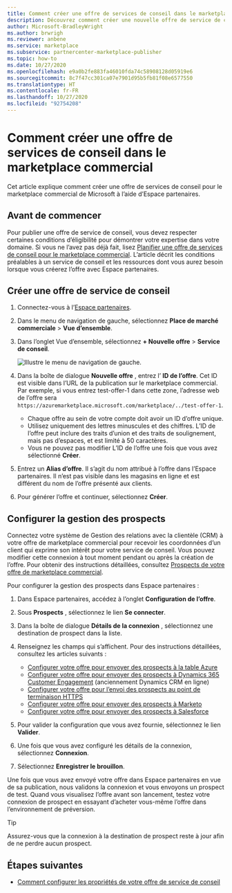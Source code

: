 ```yaml
---
title: Comment créer une offre de services de conseil dans le marketplace commercial de Microsoft
description: Découvrez comment créer une nouvelle offre de service de conseil pour Microsoft AppSource ou Place de marché Azure à l’aide du programme de marketplace commercial dans Espace partenaires Microsoft.
author: Microsoft-BradleyWright
ms.author: brwrigh
ms.reviewer: anbene
ms.service: marketplace
ms.subservice: partnercenter-marketplace-publisher
ms.topic: how-to
ms.date: 10/27/2020
ms.openlocfilehash: e9a0b2fe883fa46010fda74c58908128d05919e6
ms.sourcegitcommit: 8c7f47cc301ca07e7901d95b5fb81f08e6577550
ms.translationtype: HT
ms.contentlocale: fr-FR
ms.lasthandoff: 10/27/2020
ms.locfileid: "92754208"
---
```

# <a name="how-to-create-a-consulting-service-offer-in-the-commercial-marketplace"></a>Comment créer une offre de services de conseil dans le marketplace commercial

Cet article explique comment créer une offre de services de conseil pour le marketplace commercial de Microsoft à l’aide d’Espace partenaires. 

## <a name="before-you-begin"></a>Avant de commencer

Pour publier une offre de service de conseil, vous devez respecter certaines conditions d’éligibilité pour démontrer votre expertise dans votre domaine. Si vous ne l’avez pas déjà fait, lisez [Planifier une offre de services de conseil pour le marketplace commercial](./plan-consulting-service-offer.md). L’article décrit les conditions préalables à un service de conseil et les ressources dont vous aurez besoin lorsque vous créerez l’offre avec Espace partenaires.

## <a name="create-a-new-consulting-service-offer"></a>Créer une offre de service de conseil

1. Connectez-vous à l’[Espace partenaires](https://partner.microsoft.com/dashboard/home).
2.  Dans le menu de navigation de gauche, sélectionnez **Place de marché commerciale** > **Vue d’ensemble**.
3.  Dans l’onglet Vue d’ensemble, sélectionnez **+ Nouvelle offre** > **Service de conseil**.

    ![Illustre le menu de navigation de gauche.](./media/new-offer-consulting-service.png)

4. Dans la boîte de dialogue **Nouvelle offre** , entrez l’ **ID de l’offre**. Cet ID est visible dans l’URL de la publication sur le marketplace commercial. Par exemple, si vous entrez test-offer-1 dans cette zone, l’adresse web de l’offre sera `https://azuremarketplace.microsoft.com/marketplace/../test-offer-1`.

    * Chaque offre au sein de votre compte doit avoir un ID d’offre unique.
    * Utilisez uniquement des lettres minuscules et des chiffres. L’ID de l’offre peut inclure des traits d’union et des traits de soulignement, mais pas d’espaces, et est limité à 50 caractères.
    * Vous ne pouvez pas modifier L’ID de l’offre une fois que vous avez sélectionné **Créer**.

5. Entrez un **Alias d’offre**. Il s’agit du nom attribué à l’offre dans l’Espace partenaires. Il n’est pas visible dans les magasins en ligne et est différent du nom de l’offre présenté aux clients.
6. Pour générer l’offre et continuer, sélectionnez **Créer**.

## <a name="configure-lead-management"></a>Configurer la gestion des prospects

Connectez votre système de Gestion des relations avec la clientèle (CRM) à votre offre de marketplace commercial pour recevoir les coordonnées d’un client qui exprime son intérêt pour votre service de conseil. Vous pouvez modifier cette connexion à tout moment pendant ou après la création de l’offre. Pour obtenir des instructions détaillées, consultez [Prospects de votre offre de marketplace commercial](./partner-center-portal/commercial-marketplace-get-customer-leads.md).

Pour configurer la gestion des prospects dans Espace partenaires :

1.  Dans Espace partenaires, accédez à l’onglet **Configuration de l’offre**.
2.  Sous **Prospects** , sélectionnez le lien **Se connecter**.
3.  Dans la boîte de dialogue **Détails de la connexion** , sélectionnez une destination de prospect dans la liste.
4.  Renseignez les champs qui s’affichent. Pour des instructions détaillées, consultez les articles suivants :

    * [Configurer votre offre pour envoyer des prospects à la table Azure](./partner-center-portal/commercial-marketplace-lead-management-instructions-azure-table.md#configure-your-offer-to-send-leads-to-the-azure-table)
    * [Configurer votre offre pour envoyer des prospects à Dynamics 365 Customer Engagement](./partner-center-portal/commercial-marketplace-lead-management-instructions-dynamics.md#configure-your-offer-to-send-leads-to-dynamics-365-customer-engagement) (anciennement Dynamics CRM en ligne)
    * [Configurer votre offre pour l’envoi des prospects au point de terminaison HTTPS](./partner-center-portal/commercial-marketplace-lead-management-instructions-https.md#configure-your-offer-to-send-leads-to-the-https-endpoint)
    * [Configurer votre offre pour envoyer des prospects à Marketo](./partner-center-portal/commercial-marketplace-lead-management-instructions-marketo.md#configure-your-offer-to-send-leads-to-marketo)
    * [Configurer votre offre pour envoyer des prospects à Salesforce](./partner-center-portal/commercial-marketplace-lead-management-instructions-salesforce.md#configure-your-offer-to-send-leads-to-salesforce)

5.  Pour valider la configuration que vous avez fournie, sélectionnez le lien **Valider**.
6.  Une fois que vous avez configuré les détails de la connexion, sélectionnez **Connexion**.
7.  Sélectionnez **Enregistrer le brouillon**.

Une fois que vous avez envoyé votre offre dans Espace partenaires en vue de sa publication, nous validons la connexion et vous envoyons un prospect de test. Quand vous visualisez l’offre avant son lancement, testez votre connexion de prospect en essayant d’acheter vous-même l’offre dans l’environnement de préversion.

> [!TIP]
> Assurez-vous que la connexion à la destination de prospect reste à jour afin de ne perdre aucun prospect.

## <a name="next-steps"></a>Étapes suivantes

* [Comment configurer les propriétés de votre offre de service de conseil](./create-consulting-service-offer-properties.md)